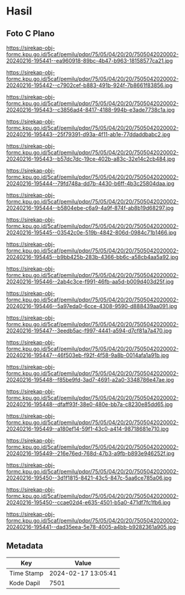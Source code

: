 # Hasil

## Foto C Plano

https://sirekap-obj-formc.kpu.go.id/5caf/pemilu/pdpr/75/05/04/20/20/7505042020002-20240216-195441--ea960918-89bc-4b47-b963-18158577ca21.jpg

https://sirekap-obj-formc.kpu.go.id/5caf/pemilu/pdpr/75/05/04/20/20/7505042020002-20240216-195442--c7902cef-b883-491b-924f-7b8661f83856.jpg

https://sirekap-obj-formc.kpu.go.id/5caf/pemilu/pdpr/75/05/04/20/20/7505042020002-20240216-195443--c3856ad4-8417-4188-994b-e3ade7738c1a.jpg

https://sirekap-obj-formc.kpu.go.id/5caf/pemilu/pdpr/75/05/04/20/20/7505042020002-20240216-195443--25f79391-d93a-4f11-ab1e-77ddaddbabc2.jpg

https://sirekap-obj-formc.kpu.go.id/5caf/pemilu/pdpr/75/05/04/20/20/7505042020002-20240216-195443--b57dc7dc-19ce-402b-a83c-32e14c2cb484.jpg

https://sirekap-obj-formc.kpu.go.id/5caf/pemilu/pdpr/75/05/04/20/20/7505042020002-20240216-195444--79fd748a-dd7b-4430-b6ff-4b3c25804daa.jpg

https://sirekap-obj-formc.kpu.go.id/5caf/pemilu/pdpr/75/05/04/20/20/7505042020002-20240216-195444--b5804ebe-c6a9-4a9f-874f-ab8b19d68297.jpg

https://sirekap-obj-formc.kpu.go.id/5caf/pemilu/pdpr/75/05/04/20/20/7505042020002-20240216-195445--03542c0e-519b-4842-806d-0984c71b1466.jpg

https://sirekap-obj-formc.kpu.go.id/5caf/pemilu/pdpr/75/05/04/20/20/7505042020002-20240216-195445--b9bb425b-283b-4366-bb6c-a58cb4aa5a92.jpg

https://sirekap-obj-formc.kpu.go.id/5caf/pemilu/pdpr/75/05/04/20/20/7505042020002-20240216-195446--2ab4c3ce-f991-46fb-aa5d-b009d403d25f.jpg

https://sirekap-obj-formc.kpu.go.id/5caf/pemilu/pdpr/75/05/04/20/20/7505042020002-20240216-195446--5a97eda0-6cce-4308-9590-d888439aa091.jpg

https://sirekap-obj-formc.kpu.go.id/5caf/pemilu/pdpr/75/05/04/20/20/7505042020002-20240216-195447--3eedb5ac-f997-4441-a594-d7cf81a7a470.jpg

https://sirekap-obj-formc.kpu.go.id/5caf/pemilu/pdpr/75/05/04/20/20/7505042020002-20240216-195447--46f503eb-f92f-4f58-9a8b-0014afa1a91b.jpg

https://sirekap-obj-formc.kpu.go.id/5caf/pemilu/pdpr/75/05/04/20/20/7505042020002-20240216-195448--f85be9fd-3ad7-4691-a2a0-3348786e47ae.jpg

https://sirekap-obj-formc.kpu.go.id/5caf/pemilu/pdpr/75/05/04/20/20/7505042020002-20240216-195448--dfaff93f-38e0-480e-bb7a-c8230e85dd65.jpg

https://sirekap-obj-formc.kpu.go.id/5caf/pemilu/pdpr/75/05/04/20/20/7505042020002-20240216-195449--a180ef14-59f1-43c0-a414-98718681e710.jpg

https://sirekap-obj-formc.kpu.go.id/5caf/pemilu/pdpr/75/05/04/20/20/7505042020002-20240216-195449--216e76ed-768d-47b3-a9fb-b893e946252f.jpg

https://sirekap-obj-formc.kpu.go.id/5caf/pemilu/pdpr/75/05/04/20/20/7505042020002-20240216-195450--3d1f1815-8421-43c5-847c-5aa6ce785a06.jpg

https://sirekap-obj-formc.kpu.go.id/5caf/pemilu/pdpr/75/05/04/20/20/7505042020002-20240216-195450--ccae02d4-e635-4501-b5a0-471df7fc1fb6.jpg

https://sirekap-obj-formc.kpu.go.id/5caf/pemilu/pdpr/75/05/04/20/20/7505042020002-20240216-195441--dad35eea-5e78-4005-a4bb-b9282361a905.jpg


## Metadata

| Key        | Value               |
| ---------- | ------------------- |
| Time Stamp | 2024-02-17 13:05:41 |
| Kode Dapil | 7501                |



